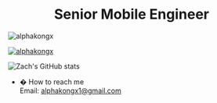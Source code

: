 <h1 align="center">Senior Mobile Engineer</h1>
<p align="left"> <img src="https://komarev.com/ghpvc/?username=alphakongx&label=Profile%20views&color=0e75b6&style=flat" alt="alphakongx" /> </p>
<p align="left"> 
    <a href="https://github.com/alphakongx/github-profile-trophy">
        <img src="https://github-profile-trophy.vercel.app/?username=alphakongx" alt="alphakongx" />
    </a> 
</p>

![Zach's GitHub stats](https://github-readme-stats.vercel.app/api?username=alphakongx&hide=contribs,prs)


- � How to reach me </br>
Email: alphakongx1@gmail.com</br>